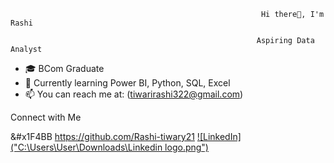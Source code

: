                                                             Hi there👋, I'm Rashi 
                                                                                               
                                                           Aspiring Data Analyst

- 🎓 BCom Graduate
- 🌱 Currently learning Power BI, Python, SQL, Excel
- 📫 You can reach me at: (tiwarirashi322@gmail.com)


 Connect with Me

&#x1F4BB   https://github.com/Rashi-tiwary21
[![LinkedIn]("C:\Users\User\Downloads\Linkedin logo.png")](https://www.linkedin.com/in/rashi-tiwari-01568a228/)

 
 




